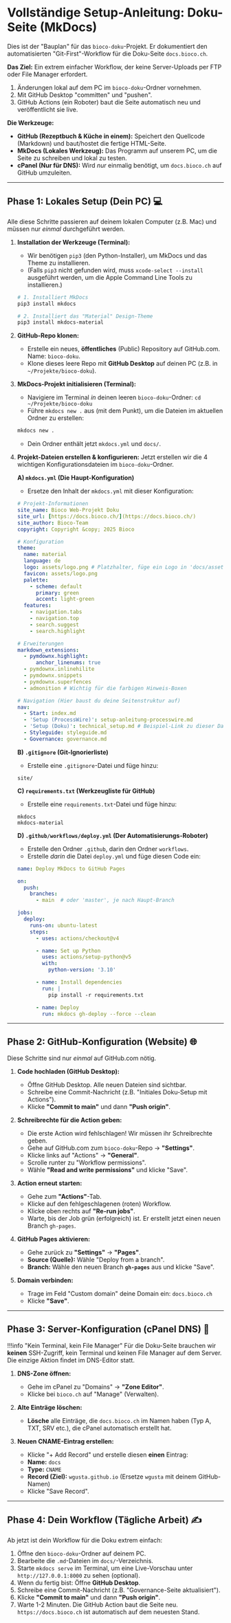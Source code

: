 # Vollständige Setup-Anleitung: Doku-Seite (MkDocs)

Dies ist der "Bauplan" für das `bioco-doku`-Projekt. Er dokumentiert den automatisierten "Git-First"-Workflow für die Doku-Seite `docs.bioco.ch`.

**Das Ziel:** Ein extrem einfacher Workflow, der keine Server-Uploads per FTP oder File Manager erfordert.
1.  Änderungen lokal auf dem PC im `bioco-doku`-Ordner vornehmen.
2.  Mit GitHub Desktop "committen" und "pushen".
3.  GitHub Actions (ein Roboter) baut die Seite automatisch neu und veröffentlicht sie live.

**Die Werkzeuge:**
* **GitHub (Rezeptbuch & Küche in einem):** Speichert den Quellcode (Markdown) und baut/hostet die fertige HTML-Seite.
* **MkDocs (Lokales Werkzeug):** Das Programm auf unserem PC, um die Seite zu schreiben und lokal zu testen.
* **cPanel (Nur für DNS):** Wird *nur* einmalig benötigt, um `docs.bioco.ch` auf GitHub umzuleiten.

---

## Phase 1: Lokales Setup (Dein PC) 💻

Alle diese Schritte passieren auf deinem lokalen Computer (z.B. Mac) und müssen nur *einmal* durchgeführt werden.

1.  **Installation der Werkzeuge (Terminal):**
    * Wir benötigen `pip3` (den Python-Installer), um MkDocs und das Theme zu installieren.
    * (Falls `pip3` nicht gefunden wird, muss `xcode-select --install` ausgeführt werden, um die Apple Command Line Tools zu installieren.)
    ```bash
    # 1. Installiert MkDocs
    pip3 install mkdocs

    # 2. Installiert das "Material" Design-Theme
    pip3 install mkdocs-material
    ```

2.  **GitHub-Repo klonen:**
    * Erstelle ein neues, **öffentliches** (Public) Repository auf GitHub.com. Name: `bioco-doku`.
    * Klone dieses leere Repo mit **GitHub Desktop** auf deinen PC (z.B. in `~/Projekte/bioco-doku`).

3.  **MkDocs-Projekt initialisieren (Terminal):**
    * Navigiere im Terminal *in* deinen leeren `bioco-doku`-Ordner: `cd ~/Projekte/bioco-doku`
    * Führe `mkdocs new .` aus (mit dem Punkt), um die Dateien im aktuellen Ordner zu erstellen:
    ```bash
    mkdocs new .
    ```
    * Dein Ordner enthält jetzt `mkdocs.yml` und `docs/`.

4.  **Projekt-Dateien erstellen & konfigurieren:**
    Jetzt erstellen wir die 4 wichtigen Konfigurationsdateien im `bioco-doku`-Ordner.

    **A) `mkdocs.yml` (Die Haupt-Konfiguration)**
    * Ersetze den Inhalt der `mkdocs.yml` mit dieser Konfiguration:
    ```yaml
    # Projekt-Informationen
    site_name: Bioco Web-Projekt Doku
    site_url: [https://docs.bioco.ch/](https://docs.bioco.ch/)
    site_author: Bioco-Team
    copyright: Copyright &copy; 2025 Bioco

    # Konfiguration
    theme:
      name: material
      language: de
      logo: assets/logo.png # Platzhalter, füge ein Logo in 'docs/assets/logo.png' hinzu
      favicon: assets/logo.png
      palette:
        - scheme: default
          primary: green
          accent: light-green
      features:
        - navigation.tabs
        - navigation.top
        - search.suggest
        - search.highlight

    # Erweiterungen
    markdown_extensions:
      - pymdownx.highlight:
          anchor_linenums: true
      - pymdownx.inlinehilite
      - pymdownx.snippets
      - pymdownx.superfences
      - admonition # Wichtig für die farbigen Hinweis-Boxen

    # Navigation (Hier baust du deine Seitenstruktur auf)
    nav:
      - Start: index.md
      - 'Setup (ProcessWire)': setup-anleitung-processwire.md
      - 'Setup (Doku)': technical_setup.md # Beispiel-Link zu dieser Datei
      - Styleguide: styleguide.md
      - Governance: governance.md
    ```

    **B) `.gitignore` (Git-Ignorierliste)**
    * Erstelle eine `.gitignore`-Datei und füge hinzu:
    ```text
    site/
    ```

    **C) `requirements.txt` (Werkzeugliste für GitHub)**
    * Erstelle eine `requirements.txt`-Datei und füge hinzu:
    ```text
    mkdocs
    mkdocs-material
    ```

    **D) `.github/workflows/deploy.yml` (Der Automatisierungs-Roboter)**
    * Erstelle den Ordner `.github`, darin den Ordner `workflows`.
    * Erstelle *darin* die Datei `deploy.yml` und füge diesen Code ein:
    ```yaml
    name: Deploy MkDocs to GitHub Pages

    on:
      push:
        branches:
          - main  # oder 'master', je nach Haupt-Branch

    jobs:
      deploy:
        runs-on: ubuntu-latest
        steps:
          - uses: actions/checkout@v4

          - name: Set up Python
            uses: actions/setup-python@v5
            with:
              python-version: '3.10'

          - name: Install dependencies
            run: |
              pip install -r requirements.txt

          - name: Deploy
            run: mkdocs gh-deploy --force --clean
    ```

---

## Phase 2: GitHub-Konfiguration (Website) 🌐

Diese Schritte sind nur *einmal* auf GitHub.com nötig.

1.  **Code hochladen (GitHub Desktop):**
    * Öffne GitHub Desktop. Alle neuen Dateien sind sichtbar.
    * Schreibe eine Commit-Nachricht (z.B. "Initiales Doku-Setup mit Actions").
    * Klicke **"Commit to main"** und dann **"Push origin"**.

2.  **Schreibrechte für die Action geben:**
    * Die erste Action wird fehlschlagen! Wir müssen ihr Schreibrechte geben.
    * Gehe auf GitHub.com zum `bioco-doku`-Repo -> **"Settings"**.
    * Klicke links auf "Actions" -> **"General"**.
    * Scrolle runter zu "Workflow permissions".
    * Wähle **"Read and write permissions"** und klicke "Save".

3.  **Action erneut starten:**
    * Gehe zum **"Actions"**-Tab.
    * Klicke auf den fehlgeschlagenen (roten) Workflow.
    * Klicke oben rechts auf **"Re-run jobs"**.
    * Warte, bis der Job grün (erfolgreich) ist. Er erstellt jetzt einen neuen Branch `gh-pages`.

4.  **GitHub Pages aktivieren:**
    * Gehe zurück zu **"Settings"** -> **"Pages"**.
    * **Source (Quelle):** Wähle "Deploy from a branch".
    * **Branch:** Wähle den neuen Branch **`gh-pages`** aus und klicke "Save".

5.  **Domain verbinden:**
    * Trage im Feld "Custom domain" deine Domain ein: `docs.bioco.ch`
    * Klicke **"Save"**.

---

## Phase 3: Server-Konfiguration (cPanel DNS) 📡

!!!info "Kein Terminal, kein File Manager"
    Für die Doku-Seite brauchen wir **keinen** SSH-Zugriff, kein Terminal und keinen File Manager auf dem Server. Die einzige Aktion findet im DNS-Editor statt.

1.  **DNS-Zone öffnen:**
    * Gehe im cPanel zu "Domains" -> **"Zone Editor"**.
    * Klicke bei `bioco.ch` auf "Manage" (Verwalten).

2.  **Alte Einträge löschen:**
    * **Lösche** alle Einträge, die `docs.bioco.ch` im Namen haben (Typ A, TXT, SRV etc.), die cPanel automatisch erstellt hat.

3.  **Neuen CNAME-Eintrag erstellen:**
    * Klicke "+ Add Record" und erstelle diesen **einen** Eintrag:
    * **Name:** `docs`
    * **Type:** `CNAME`
    * **Record (Ziel):** `wgusta.github.io` (Ersetze `wgusta` mit deinem GitHub-Namen)
    * Klicke "Save Record".

---

## Phase 4: Dein Workflow (Tägliche Arbeit) ✍️

Ab jetzt ist dein Workflow für die Doku extrem einfach:

1.  Öffne den `bioco-doku`-Ordner auf deinem PC.
2.  Bearbeite die `.md`-Dateien im `docs/`-Verzeichnis.
3.  Starte `mkdocs serve` im Terminal, um eine Live-Vorschau unter `http://127.0.0.1:8000` zu sehen (optional).
4.  Wenn du fertig bist: Öffne **GitHub Desktop**.
5.  Schreibe eine Commit-Nachricht (z.B. "Governance-Seite aktualisiert").
6.  Klicke **"Commit to main"** und dann **"Push origin"**.
7.  Warte 1-2 Minuten. Die GitHub Action baut die Seite neu. `https://docs.bioco.ch` ist automatisch auf dem neuesten Stand.